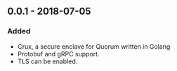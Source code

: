 ## 0.0.1 - 2018-07-05
### Added
 - Crux, a secure enclave for Quorum written in Golang
 - Protobuf and gRPC support.
 - TLS can be enabled.
